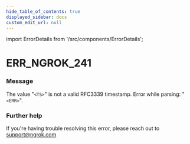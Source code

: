 ```yaml
---
hide_table_of_contents: true
displayed_sidebar: docs
custom_edit_url: null
---
```


import ErrorDetails from '/src/components/ErrorDetails';

# ERR_NGROK_241

### Message
The value "`<TS>`" is not a valid RFC3339 timestamp. Error while parsing: "`<ERR>`".

### Further help
If you're having trouble resolving this error, please reach out to [support@ngrok.com](mailto:support@ngrok.com?subject=Help%20with%20ERR_NGROK_241)

<ErrorDetails error='err_ngrok_241' />
